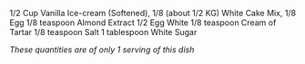 1/2 Cup Vanilla Ice-cream (Softened),
1/8 (about 1/2 KG) White Cake Mix,
1/8 Egg
1/8 teaspoon Almond Extract
1/2 Egg White
1/8 teaspoon Cream of Tartar
1/8 teaspoon Salt
1 tablespoon White Sugar

*These quantities are of only 1 serving of this dish*